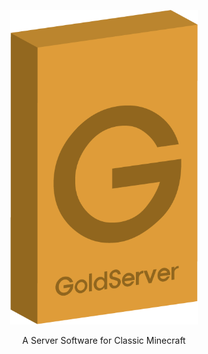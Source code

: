 <p align="center"><img width="300px" src="assets/GoldServer.png"></p>
<p align="center">A Server Software for Classic Minecraft</p>
